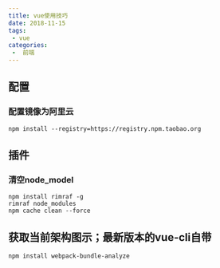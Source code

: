 ```yaml
---
title: vue使用技巧
date: 2018-11-15
tags:
 - vue
categories:
 -  前端
---
```


## 配置
### 配置镜像为阿里云
```
npm install --registry=https://registry.npm.taobao.org
```

## 插件

### 清空node_model
```
npm install rimraf -g
rimraf node_modules
npm cache clean --force
```

## 获取当前架构图示；最新版本的vue-cli自带
```
npm install webpack-bundle-analyze
```